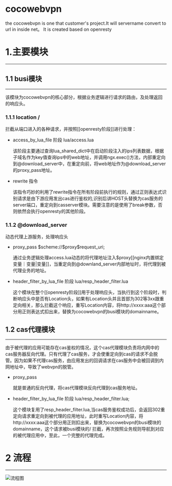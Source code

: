 # cocowebvpn
the cocowebvpn is  one that customer's project.It will servername convert to url in inside net。 It is created based on openresty

# 1.主要模块
---
## 1.1 busi模块
----

该模块为cocowebvpn的核心部分，根据业务逻辑进行请求的路由，及处理返回的响应头。
### 1.1.1 location / 

拦截从端口进入的各种请求，并按照[[openresty阶段]]进行处理：

*  access_by_lua_file 阶段 lua/access.lua

	该阶段主要通过查询lua_shared_dict中在启动阶段注入的ips列表数据，根据子域名作为key值查询ips中的web地址，并调用ngx.exec()方法，内部重定向到@download_server中，在重定向前，将web地址作为@download_server的proxy_pass地址。

* rewrite 指令

	该指令巧妙的利用了rewrite指令在所有阶段前执行的规则，通过正则表达式识别请求是由下游应用发出cas进行鉴权的,识别后讲HOST头替换为cas服务的server端口，重定向到casserver模块。需要注意的是使用了break参数，否则依然会执行openresty的其他阶段。

### 1.1.2 @download_server

动态代理上游服务，处理响应头

* proxy_pass \$scheme://\$proxy$request_uri;

	通过业务逻辑处理access.lua动态的将代理地址注入$proxy[[nginx内置绑定变量｜变量|变量]]，当重定向到@downland_server内部地址时，将代理到被代理业务的地址。

* header_filter_by_lua_file 阶段 lua/resp_header_filter.lua

	这个模块在整个[[openresty阶段]]用于处理响应头，当执行到这个阶段时，判断响应头中是否有Location头，如果有Location头并且首部为302等3xx跟重定向相关，那么拦截这个响应，重写Location内容，将http://xxxx:aaa这个部分用正则表达式扣出来，替换为cocowebvpn的busi模块的domainname。

## 1.2 cas代理模块
---
由于被代理的应用可能存在cas鉴权的情况，这个cas代理模块负责将内网中的cas服务器反向代理。只有代理了cas服务，才会使重定向到cas的请求不会脱管。因为如果不代理cas服务，由应用发出的回调请求在cas服务中会被回调到内网地址中，导致了webvpn的脱管。

* proxy_pass 

	就是普通的反向代理，将cas代理模块反向代理到cas服务地址。

*  header_filter_by_lua_file 阶段 lua/resp_header_filter.lua;

	这个模块复用了resp_header_filter.lua,当cas服务鉴权成功后，会返回302重定向请求重定向到被代理的应用地址，此时重写Location内容，将http://xxxx:aaa这个部分用正则扣出来，替换为cocowebvpn的busi模块的domainname，这个请求被busi模块的/ 拦截，再次按照业务规则导航到对应的被代理应用中，至此，一个完整的代理完成。

# 2 流程
----

![流程图](https://tva1.sinaimg.cn/large/008vxvgGgy1h8u2yreacxj30sd0a174z.jpg)

